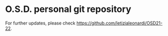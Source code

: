 # O.S.D. personal git repository
For further updates, please check https://github.com/letizialeonardi/OSD21-22.
